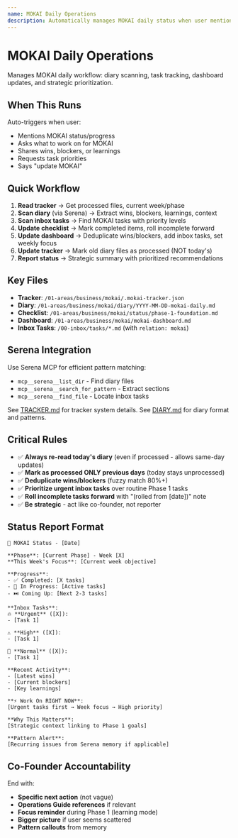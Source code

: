 ```yaml
---
name: MOKAI Daily Operations
description: Automatically manages MOKAI daily status when user mentions MOKAI tasks, progress, status updates, or asks what to work on. Scans diary notes, inbox tasks, updates tracker and dashboard. Use when user discusses MOKAI work, asks about priorities, or mentions blockers/wins/learnings.
---
```


# MOKAI Daily Operations

Manages MOKAI daily workflow: diary scanning, task tracking, dashboard updates, and strategic prioritization.

## When This Runs

Auto-triggers when user:
- Mentions MOKAI status/progress
- Asks what to work on for MOKAI
- Shares wins, blockers, or learnings
- Requests task priorities
- Says "update MOKAI"

## Quick Workflow

1. **Read tracker** → Get processed files, current week/phase
2. **Scan diary** (via Serena) → Extract wins, blockers, learnings, context
3. **Scan inbox tasks** → Find MOKAI tasks with priority levels
4. **Update checklist** → Mark completed items, roll incomplete forward
5. **Update dashboard** → Deduplicate wins/blockers, add inbox tasks, set weekly focus
6. **Update tracker** → Mark old diary files as processed (NOT today's)
7. **Report status** → Strategic summary with prioritized recommendations

## Key Files

- **Tracker**: `/01-areas/business/mokai/.mokai-tracker.json`
- **Diary**: `/01-areas/business/mokai/diary/YYYY-MM-DD-mokai-daily.md`
- **Checklist**: `/01-areas/business/mokai/status/phase-1-foundation.md`
- **Dashboard**: `/01-areas/business/mokai/mokai-dashboard.md`
- **Inbox Tasks**: `/00-inbox/tasks/*.md` (with `relation: mokai`)

## Serena Integration

Use Serena MCP for efficient pattern matching:
- `mcp__serena__list_dir` - Find diary files
- `mcp__serena__search_for_pattern` - Extract sections
- `mcp__serena__find_file` - Locate inbox tasks

See [TRACKER.md](TRACKER.md) for tracker system details.
See [DIARY.md](DIARY.md) for diary format and patterns.

## Critical Rules

- ✅ **Always re-read today's diary** (even if processed - allows same-day updates)
- ✅ **Mark as processed ONLY previous days** (today stays unprocessed)
- ✅ **Deduplicate wins/blockers** (fuzzy match 80%+)
- ✅ **Prioritize urgent inbox tasks** over routine Phase 1 tasks
- ✅ **Roll incomplete tasks forward** with "(rolled from [date])" note
- ✅ **Be strategic** - act like co-founder, not reporter

## Status Report Format

```
📍 MOKAI Status - [Date]

**Phase**: [Current Phase] - Week [X]
**This Week's Focus**: [Current week objective]

**Progress**:
- ✅ Completed: [X tasks]
- 🔄 In Progress: [Active tasks]
- ⏭️ Coming Up: [Next 2-3 tasks]

**Inbox Tasks**:
🔥 **Urgent** ([X]):
- [Task 1]

⚠️ **High** ([X]):
- [Task 1]

📌 **Normal** ([X]):
- [Task 1]

**Recent Activity**:
- [Latest wins]
- [Current blockers]
- [Key learnings]

**⚡ Work On RIGHT NOW**:
[Urgent tasks first → Week focus → High priority]

**Why This Matters**:
[Strategic context linking to Phase 1 goals]

**Pattern Alert**:
[Recurring issues from Serena memory if applicable]
```

## Co-Founder Accountability

End with:
- **Specific next action** (not vague)
- **Operations Guide references** if relevant
- **Focus reminder** during Phase 1 (learning mode)
- **Bigger picture** if user seems scattered
- **Pattern callouts** from memory
